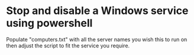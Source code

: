 # Stop and disable a Windows service using powershell

Populate "computers.txt" with all the server names you wish this to run on then adjust the script to fit the service you require.